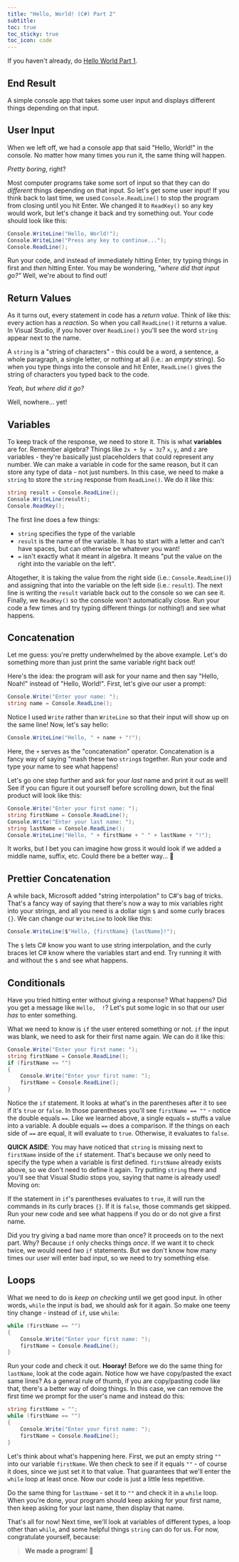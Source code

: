 ```yaml
---
title: "Hello, World! (C#) Part 2"
subtitle: 
toc: true
toc_sticky: true
toc_icon: code
---
```


If you haven't already, do [Hello World Part 1](/hello-world-csharp/).

## End Result
A simple console app that takes some user input and displays different things depending on that input.

## User Input
When we left off, we had a console app that said "Hello, World!" in the console.  No matter how many times you run it, the same thing will happen.

*Pretty boring*, right?

Most computer programs take some sort of input so that they can do *different* things depending on that input.  So let's get some user input!  If you think back to last time, we used `Console.ReadLine()` to stop the program from closing until you hit Enter.  We changed it to `ReadKey()` so any key would work, but let's change it back and try something out.  Your code should look like this:

```csharp
Console.WriteLine("Hello, World!");
Console.WriteLine("Press any key to continue...");
Console.ReadLine();
```

Run your code, and instead of immediately hitting Enter, try typing things in first and *then* hitting Enter.  You may be wondering, *"where did that input go?"*  Well, we're about to find out!

## Return Values

As it turns out, every statement in code has a *return value*.  Think of like this: every action has a *reaction*.  So when you call `ReadLine()` it returns a value.  In Visual Studio, if you hover over `ReadLine()` you'll see the word `string` appear next to the name.

A `string` is a "string of characters" - this could be a word, a sentence, a whole paragraph, a single letter, or nothing at all (i.e.: an *empty* string).  So when you type things into the console and hit Enter, `ReadLine()` gives the string of characters you typed back to the code.

*Yeah, but where did it go?*

Well, nowhere... yet!

## Variables

To keep track of the response, we need to store it.  This is what **variables** are for.  Remember algebra?  Things like `2x + 5y = 3z`?  `x`, `y`, and `z` are variables - they're basically just placeholders that could represent any number.  We can make a variable in code for the same reason, but it can store any type of data - not just numbers.  In this case, we need to make a `string` to store the `string` response from `ReadLine()`.  We do it like this:

```csharp
string result = Console.ReadLine();
Console.WriteLine(result);
Console.ReadKey();
```

The first line does a few things: 
- `string` specifies the type of the variable
- `result` is the name of the variable.  It has to start with a letter and can't have spaces, but can otherwise be whatever you want!
- `=` isn't exactly what it meant in algebra.  It means "put the value on the right into the variable on the left".

Altogether, it is taking the value from the right side (i.e.: `Console.ReadLine()`) and assigning that into the variable on the left side (i.e.: `result`).  The next line is writing the `result` variable back out to the console so we can see it.  Finally, we `ReadKey()` so the console won't automatically close.  Run your code a few times and try typing different things (or nothing!) and see what happens.

## Concatenation
Let me guess: you're pretty underwhelmed by the above example.  Let's do something more than just print the same variable right back out!

Here's the idea: the program will ask for your name and then say "Hello, Noah!" instead of "Hello, World!".  First, let's give our user a prompt:

```csharp
Console.Write("Enter your name: ");
string name = Console.ReadLine();
```
Notice I used `Write` rather than `WriteLine` so that their input will show up on the same line!  Now, let's say hello:

```csharp
Console.WriteLine("Hello, " + name + "!");
```
Here, the `+` serves as the "concatenation" operator.  Concatenation is a fancy way of saying "mash these two `string`s together.  Run your code and type your name to see what happens!

Let's go one step further and ask for your *last* name and print it out as well!  See if you can figure it out yourself before scrolling down, but the final product will look like this:

```csharp
Console.Write("Enter your first name: ");
string firstName = Console.ReadLine();
Console.Write("Enter your last name: ");
string lastName = Console.ReadLine();
Console.WriteLine("Hello, " + firstName + " " + lastName + "!");
```
It works, but I bet you can imagine how gross it would look if we added a middle name, suffix, etc.  Could there be a better way... 🤔

## Prettier Concatenation
A while back, Microsoft added "string interpolation" to C#'s bag of tricks.  That's a fancy way of saying that there's now a way to mix variables right into your strings, and all you need is a dollar sign `$` and some curly braces `{}`.  We can change our `WriteLine` to look like this:

```csharp
Console.WriteLine($"Hello, {firstName} {lastName}!");
```
The `$` lets C# know you want to use string interpolation, and the curly braces let C# know where the variables start and end.  Try running it with and without the `$` and see what happens.

## Conditionals
Have you tried hitting enter without giving a response?  What happens?  Did you get a message like `Hello,  !`?  Let's put some logic in so that our user *has* to enter something.

What we need to know is `if` the user entered something or not.  `if` the input was blank, we need to ask for their first name again.  We can do it like this:

```csharp
Console.Write("Enter your first name: ");
string firstName = Console.ReadLine();
if (firstName == "")
{
    Console.Write("Enter your first name: ");
    firstName = Console.ReadLine();
}
```

Notice the `if` statement.  It looks at what's in the parentheses after it to see if it's `true` or `false`.  In those parentheses you'll see `firstName == ""` - notice the double equals `==`.  Like we learned above, a single equals `=` stuffs a value into a variable.  A double equals `==` does a comparison.  If the things on each side of `==` are equal, it will evaluate to `true`.  Otherwise, it evaluates to `false`.

**QUICK ASIDE**: You may have noticed that `string` is missing next to `firstName` inside of the `if` statement.  That's because we only need to specify the type when a variable is first defined.  `firstName` already exists above, so we don't need to define it again.  Try putting `string` there and you'll see that Visual Studio stops you, saying that name is already used!  Moving on:

If the statement in `if`'s parentheses evaluates to `true`, it will run the commands in its curly braces `{}`.  If it is `false`, those commands get skipped.  Run your new code and see what happens if you do or do not give a first name.

Did you try giving a bad name more than once?  It proceeds on to the next part.  Why?  Because `if` only checks things *once*.  If we want it to check twice, we would need *two* `if` statements.  But we don't know how many times our user will enter bad input, so we need to try something else.

## Loops
What we need to do is *keep on checking* until we get good input.  In other words, `while` the input is bad, we should ask for it again.  So make one teeny tiny change - instead of `if`, use `while`:

```csharp
while (firstName == "")
{
    Console.Write("Enter your first name: ");
    firstName = Console.ReadLine();
}
```
Run your code and check it out.  **Hooray!**  Before we do the same thing for `lastName`, look at the code again.  Notice how we have copy/pasted the exact same lines?  As a general rule of thumb, if you are copy/pasting code like that, there's a better way of doing things.  In this case, we can remove the first time we prompt for the user's name and instead do this:

```csharp
string firstName = "";
while (firstName == "")
{
    Console.Write("Enter your first name: ");
    firstName = Console.ReadLine();
}
```
Let's think about what's happening here.  First, we put an empty string `""` into our variable `firstName`.  We then check to see if it equals `""` - of course it does, since we just set it to that value.  That guarantees that we'll enter the `while` loop at least once.  Now our code is just a little less repetitive.

Do the same thing for `lastName` - set it to `""` and check it in a `while` loop.  When you're done, your program should keep asking for your first name, then keep asking for your last name, then display that name.

That's all for now!  Next time, we'll look at variables of different types, a loop other than `while`, and some helpful things `string` can do for us.  For now, congratulate yourself, because:
> **We made a program**! 🎉